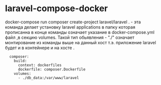# laravel-compose-docker

docker-compose run composer create-project laravel/laravel .  - эта команда делает установку laravel applications в папку которая прописанна в конце команды  означает указание в docker-compose.yml файл ,в секцию volumes. Такой тип обьявления - "./" означает монтирование из команды выше на данный хост т.э. приложение laravel будет и в контейнере и на хосте .
```
  composer:
    build:
      context: dockerfiles
      dockerfile: composer.Dockerfile
    volumes:
      - ./db_data:/var/www/laravel
```
